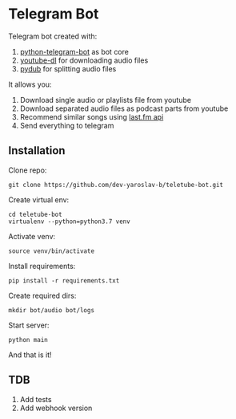 # Telegram Bot
Telegram bot created with:
1. [python-telegram-bot](https://github.com/python-telegram-bot/python-telegram-bot) as bot core
2. [youtube-dl](https://github.com/ytdl-org/youtube-dl) for downloading audio files 
3. [pydub](https://github.com/jiaaro/pydub) for splitting audio files

It allows you:
1. Download single audio or playlists file from youtube
2. Download separated audio files as podcast parts from youtube 
3. Recommend similar songs using [last.fm api](https://www.last.fm/api/)
4. Send everything to telegram

## Installation
Clone repo:
```
git clone https://github.com/dev-yaroslav-b/teletube-bot.git
```
Create virtual env:
```
cd teletube-bot
virtualenv --python=python3.7 venv
```
Activate venv:
```
source venv/bin/activate
```
Install requirements:
```
pip install -r requirements.txt 
```
Create required dirs:
```
mkdir bot/audio bot/logs
```
Start server:
```
python main
```
And that is it!

## TDB
1. Add tests
2. Add webhook version
